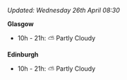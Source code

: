 *Updated: Wednesday 26th April 08:30*

**Glasgow**

* 10h - 21h: :partly_sunny: Partly Cloudy

**Edinburgh**

* 10h - 21h: :partly_sunny: Partly Cloudy
